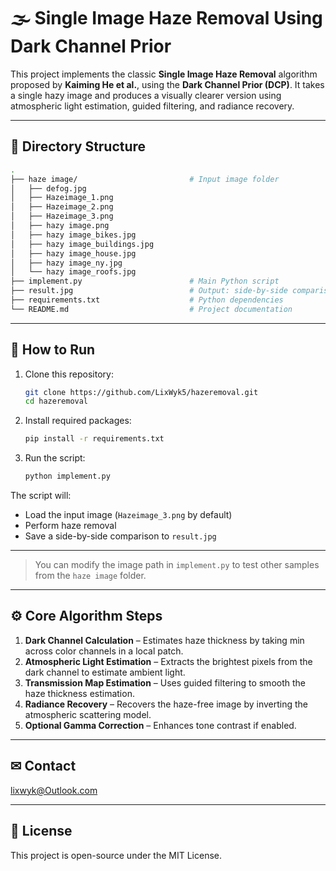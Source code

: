 # 🌫️ Single Image Haze Removal Using Dark Channel Prior

This project implements the classic **Single Image Haze Removal** algorithm proposed by **Kaiming He et al.**, using the **Dark Channel Prior (DCP)**. It takes a single hazy image and produces a visually clearer version using atmospheric light estimation, guided filtering, and radiance recovery.

---

## 📁 Directory Structure

```bash
.
├── haze image/                         # Input image folder
│   ├── defog.jpg
│   ├── Hazeimage_1.png
│   ├── Hazeimage_2.png
│   ├── Hazeimage_3.png
│   ├── hazy image.png
│   ├── hazy image_bikes.jpg
│   ├── hazy image_buildings.jpg
│   ├── hazy image_house.jpg
│   ├── hazy image_ny.jpg
│   └── hazy image_roofs.jpg
├── implement.py                        # Main Python script
├── result.jpg                          # Output: side-by-side comparison image
├── requirements.txt                    # Python dependencies
└── README.md                           # Project documentation
```

---

## 🚀 How to Run

1. Clone this repository:

   ```bash
   git clone https://github.com/LixWyk5/hazeremoval.git
   cd hazeremoval
   ```

2. Install required packages:

   ```bash
   pip install -r requirements.txt
   ```

3. Run the script:
   ```bash
   python implement.py
   ```

The script will:

- Load the input image (`Hazeimage_3.png` by default)
- Perform haze removal
- Save a side-by-side comparison to `result.jpg`

---

> You can modify the image path in `implement.py` to test other samples from the `haze image` folder.

---

## ⚙️ Core Algorithm Steps

1. **Dark Channel Calculation** – Estimates haze thickness by taking min across color channels in a local patch.
2. **Atmospheric Light Estimation** – Extracts the brightest pixels from the dark channel to estimate ambient light.
3. **Transmission Map Estimation** – Uses guided filtering to smooth the haze thickness estimation.
4. **Radiance Recovery** – Recovers the haze-free image by inverting the atmospheric scattering model.
5. **Optional Gamma Correction** – Enhances tone contrast if enabled.

---

## ✉ Contact

lixwyk@Outlook.com

---

## 📜 License

This project is open-source under the MIT License.
